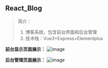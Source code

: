 ## React_Blog
> 简介：
> 1. 博客系统，包含前台界面和后台管理
> 2. 技术栈：Vue3+Express+Elementplus

**前台显示页面展示：**
![image](https://user-images.githubusercontent.com/35557560/156772748-20b54201-1469-44ec-9a2c-b16eefa9f596.png)

**后台管理页面展示：**
![image](https://user-images.githubusercontent.com/35557560/156772892-cfdac2f4-a9cd-4dab-b449-8eea1fd1ed0e.png)
